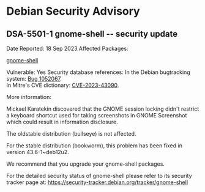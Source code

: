 
Debian Security Advisory
========================


DSA-5501-1 gnome-shell -- security update
-----------------------------------------



Date Reported:
18 Sep 2023
Affected Packages:

[gnome-shell](https://packages.debian.org/src:gnome-shell)

Vulnerable:
Yes
Security database references:
In the Debian bugtracking system: [Bug 1052067](https://bugs.debian.org/cgi-bin/bugreport.cgi?bug=1052067).  
In Mitre's CVE dictionary: [CVE-2023-43090](https://security-tracker.debian.org/tracker/CVE-2023-43090).  

More information:

Mickael Karatekin discovered that the GNOME session locking didn't
restrict a keyboard shortcut used for taking screenshots in GNOME
Screenshot which could result in information disclosure.


The oldstable distribution (bullseye) is not affected.


For the stable distribution (bookworm), this problem has been fixed in
version 43.6-1~deb12u2.


We recommend that you upgrade your gnome-shell packages.


For the detailed security status of gnome-shell please refer to
its security tracker page at:
<https://security-tracker.debian.org/tracker/gnome-shell>






